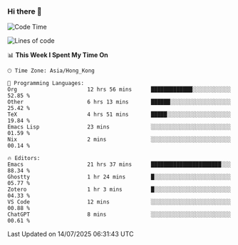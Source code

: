 ### Hi there 👋

<!--
**nicehiro/nicehiro** is a ✨ _special_ ✨ repository because its `README.md` (this file) appears on your GitHub profile.

Here are some ideas to get you started:

- 🔭 I’m currently working on ...
- 🌱 I’m currently learning ...
- 👯 I’m looking to collaborate on ...
- 🤔 I’m looking for help with ...
- 💬 Ask me about ...
- 📫 How to reach me: ...
- 😄 Pronouns: ...
- ⚡ Fun fact: ...
-->

<!--START_SECTION:waka-->
![Code Time](http://img.shields.io/badge/Code%20Time-800%20hrs%2030%20mins-blue)

![Lines of code](https://img.shields.io/badge/From%20Hello%20World%20I%27ve%20Written-1.7%20million%20lines%20of%20code-blue)

📊 **This Week I Spent My Time On** 

```text
🕑︎ Time Zone: Asia/Hong_Kong

💬 Programming Languages: 
Org                      12 hrs 56 mins      █████████████░░░░░░░░░░░░   52.85 % 
Other                    6 hrs 13 mins       ██████░░░░░░░░░░░░░░░░░░░   25.42 % 
TeX                      4 hrs 51 mins       █████░░░░░░░░░░░░░░░░░░░░   19.84 % 
Emacs Lisp               23 mins             ░░░░░░░░░░░░░░░░░░░░░░░░░   01.59 % 
Nix                      2 mins              ░░░░░░░░░░░░░░░░░░░░░░░░░   00.14 % 

🔥 Editors: 
Emacs                    21 hrs 37 mins      ██████████████████████░░░   88.34 % 
Ghostty                  1 hr 24 mins        █░░░░░░░░░░░░░░░░░░░░░░░░   05.77 % 
Zotero                   1 hr 3 mins         █░░░░░░░░░░░░░░░░░░░░░░░░   04.33 % 
VS Code                  12 mins             ░░░░░░░░░░░░░░░░░░░░░░░░░   00.88 % 
ChatGPT                  8 mins              ░░░░░░░░░░░░░░░░░░░░░░░░░   00.61 % 
```


 Last Updated on 14/07/2025 06:31:43 UTC
<!--END_SECTION:waka-->
